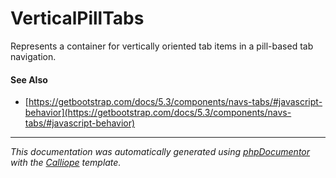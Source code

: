 # VerticalPillTabs

Represents a container for vertically oriented tab items in a pill-based tab
navigation.

#### See Also

- [https://getbootstrap.com/docs/5.3/components/navs-tabs/#javascript-behavior](https://getbootstrap.com/docs/5.3/components/navs-tabs/#javascript-behavior)

---

*This documentation was automatically generated using [phpDocumentor](http://www.phpdoc.org/) with the [Calliope](https://github.com/DaphneWebFramework/Calliope) template.*
